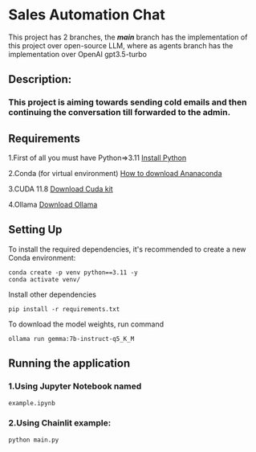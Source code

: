 # Sales Automation Chat

This project has 2 branches, the **_main_** branch has the implementation of this project over open-source LLM, where as
agents branch has the implementation over OpenAI gpt3.5-turbo

## Description:

### This project is aiming towards sending cold emails and then continuing the conversation till forwarded to the admin.

## Requirements

1.First of all you must have Python=>3.11 [Install Python](https://www.python.org/downloads/)

2.Conda (for virtual environment) [How to download Ananaconda](https://www.anaconda.com/download)

3.CUDA 11.8 [Download Cuda kit](https://developer.nvidia.com/cuda-11-8-0-download-archive)

4.Ollama [Download Ollama](https://github.com/ollama/ollama)

## Setting Up

To install the required dependencies, it's recommended to create a new Conda environment:

```
conda create -p venv python==3.11 -y
conda activate venv/
```

Install other dependencies

```
pip install -r requirements.txt
```

To download the model weights, run command

```commandline
ollama run gemma:7b-instruct-q5_K_M 
```

## Running the application

### 1.Using Jupyter Notebook named

```commandline
example.ipynb
```

### 2.Using Chainlit example:

```commandline
python main.py
```



